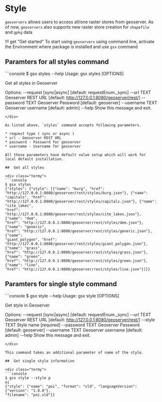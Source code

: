 # Style

`geoserverx` allows users to access all/one raster stores from geoserver. As of now, `geoserverx` also supports new raster store creation for `shapefile` and `gpkg` data

!!! get "Get started"
    To start using `geoserverx` using command line, activate the Environment where package is installed and use `gsx` command


## Paramters for all styles command

<div class="termy">
```console
$ gsx styles --help
Usage: gsx styles [OPTIONS]

  Get all styles in Geoserver

Options:
  --request [sync|async]  [default: requestEnum._sync]
  --url TEXT              Geoserver REST URL  [default:
                          http://127.0.0.1:8080/geoserver/rest/]
  --password TEXT         Geoserver Password  [default: geoserver]
  --username TEXT         Geoserver username  [default: admin]
  --help                  Show this message and exit.
```
</div>

As listed above, `styles` command accepts following parameters. 

* request type ( sync or async )
* url - Geoserver REST URL
* password - Password for geoserver
* username - Username for geoserver

All these parameters have default value setup which will work for local default installation. 

##  Get all styles

<div class="termy">
```console
$ gsx styles       
{"styles": {"style": [{"name": "burg", "href": 
"http://127.0.0.1:8080/geoserver/rest/styles/burg.json"}, {"name": "capitals", "href": 
"http://127.0.0.1:8080/geoserver/rest/styles/capitals.json"}, {"name": "cite_lakes", 
"href": "http://127.0.0.1:8080/geoserver/rest/styles/cite_lakes.json"}, {"name": "dem", 
"href": "http://127.0.0.1:8080/geoserver/rest/styles/dem.json"}, {"name": "generic", 
"href": "http://127.0.0.1:8080/geoserver/rest/styles/generic.json"}, {"name": 
"giant_polygon", "href": 
"http://127.0.0.1:8080/geoserver/rest/styles/giant_polygon.json"}, {"name": "grass", 
"href": "http://127.0.0.1:8080/geoserver/rest/styles/grass.json"}, {"name": "green", 
"href": "http://127.0.0.1:8080/geoserver/rest/styles/green.json"}, {"name": "line", 
"href": "http://127.0.0.1:8080/geoserver/rest/styles/line.json"}]}}
```
</div>

## Paramters for single style command

<div class="termy">
```console
$ gsx style --help 
Usage: gsx style [OPTIONS]

  Get style in Geoserver

Options:
  --request [sync|async]  [default: requestEnum._sync]
  --url TEXT              Geoserver REST URL  [default:
                          http://127.0.0.1:8080/geoserver/rest/]
  --style TEXT            Style name  [required]
  --password TEXT         Geoserver Password  [default: geoserver]
  --username TEXT         Geoserver username  [default: admin]
  --help                  Show this message and exit.

```
</div>

This command takes an additional parameter of name of the style.

##  Get single style information

<div class="termy">
```console
$ gsx style --style p
oi
{"style": {"name": "poi", "format": "sld", "languageVersion": {"version": "1.0.0"}, 
"filename": "poi.sld"}}
```
</div>

